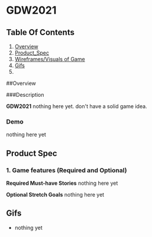 # GDW2021
## Table Of Contents
1. [Overview](#Overview)
2. [Product_Spec](#Product-Spec)
3. [Wireframes/Visuals of Game](#Wireframes)
4. [Gifs](#Gifs)
5. 
##Overview

###Description

**GDW2021** nothing here yet. don't have a solid game idea. 
### Demo
nothing here yet
## Product Spec
 
### 1. Game features (Required and Optional) 

**Required Must-have Stories** 
nothing here yet

**Optional Stretch Goals**
nothing here yet
## Gifs
* nothing yet


